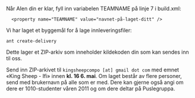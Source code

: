 Når AIen din er klar, fyll inn variabelen TEAMNAME på linje 7 i build.xml:
```
  <property name="TEAMNAME" value="navnet-på-laget-ditt" />
```

Vi har laget et byggemål for å lage innleveringsfiler:
```
ant create-delivery
```

Dette lager et ZIP-arkiv som inneholder kildekoden din som kan sendes inn til oss.

Send inn ZIP-arkivet til `kingsheepcompo [at] gmail dot com` med emnet «King Sheep - Ifi» innen **kl. 16 6. mai**. Om laget består av flere personer, send med brukernavn på alle som er med. Dere kan gjerne også angi om dere er 1010-studenter våren 2011 og om dere deltar på Puslegruppa.